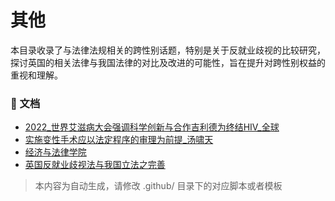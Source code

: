 # 其他

本目录收录了与法律法规相关的跨性别话题，特别是关于反就业歧视的比较研究，探讨英国的相关法律与我国法律的对比及改进的可能性，旨在提升对跨性别权益的重视和理解。


### 📄 文档

- [2022_世界艾滋病大会强调科学创新与合作吉利德为终结HIV_全球](2022_世界艾滋病大会强调科学创新与合作吉利德为终结HIV_全球_page.md)
- [实施变性手术应以法定程序的审理为前提_汤啸天](实施变性手术应以法定程序的审理为前提_汤啸天_page.md)
- [经济与法律学院](经济与法律学院_page.md)
- [英国反就业歧视法与我国立法之完善](英国反就业歧视法与我国立法之完善_page.md)

> 本内容为自动生成，请修改 .github/ 目录下的对应脚本或者模板
